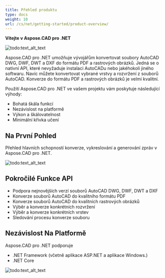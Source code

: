 ```yaml
---
title: Přehled produktu
type: docs
weight: 10
url: /cs/net/getting-started/product-overview/
---
```


**Vítejte v Aspose.CAD pro .NET**

![todo:text_alt_text](/cad/_assets/home_1.png)

Aspose.CAD pro .NET umožňuje vývojářům konvertovat soubory AutoCAD DWG, DWF, DWT a DXF do formátu PDF a rastrových obrázků. Jedná se o nativní API, které nevyžaduje instalaci AutoCADu nebo jakéhokoli jiného softwaru. Navíc můžete konvertovat vybrané vrstvy a rozvržení z souborů AutoCAD. Konverze do formátu PDF a rastrových obrázků je velmi kvalitní.

Použití Aspose.CAD pro .NET ve vašem projektu vám poskytuje následující výhody:

- Bohatá škála funkcí
- Nezávislost na platformě
- Výkon a škálovatelnost
- Minimální křivka učení

## **Na První Pohled**
Přehled hlavních schopností konverze, vykreslování a generování zpráv v Aspose.CAD pro .NET.

![todo:text_alt_text](/cad/_assets/net/product-overview_2.png)

## **Pokročilé Funkce API**
- Podpora nejnovějších verzí souborů AutoCAD DWG, DWF, DWT a DXF
- Konverze souborů AutoCAD do kvalitního formátu PDF
- Konverze souborů AutoCAD do kvalitních rastrových obrázků
- Výběr a konverze konkrétních rozvržení
- Výběr a konverze konkrétních vrstev
- Sledování procesu konverze souboru

## **Nezávislost Na Platformě**
Aspose.CAD pro .NET podporuje

- .NET Framework (včetně aplikace ASP.NET a aplikace Windows.)
- .NET Core

![todo:text_alt_text](/cad/_assets/net/product-overview_3.png)
